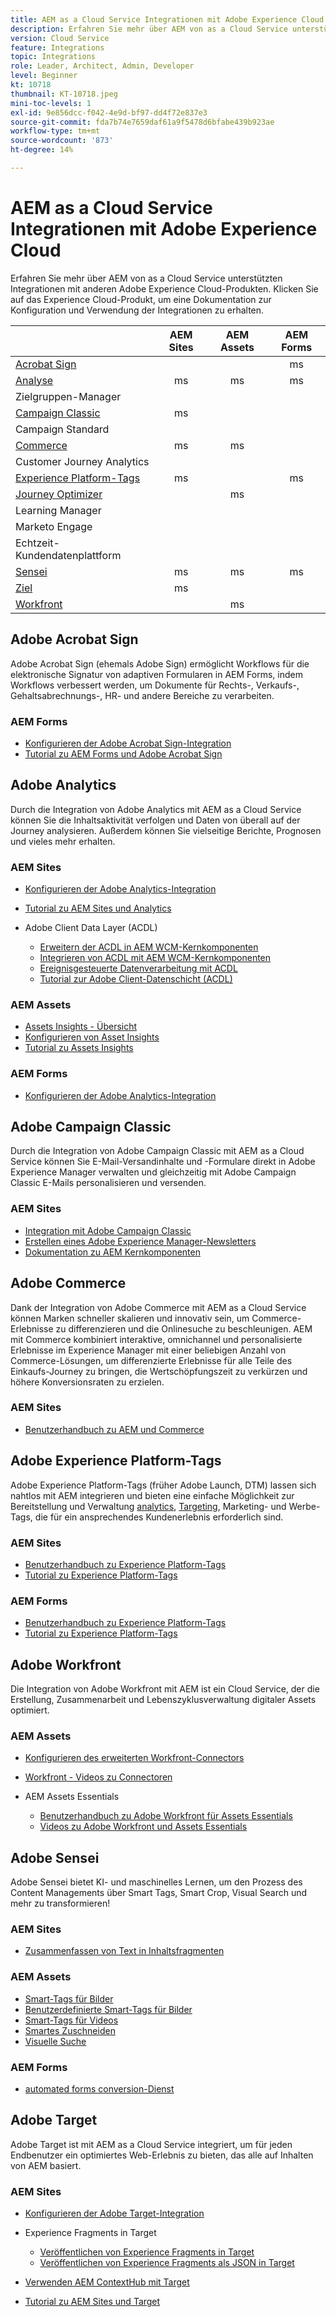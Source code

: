 ```yaml
---
title: AEM as a Cloud Service Integrationen mit Adobe Experience Cloud
description: Erfahren Sie mehr über AEM von as a Cloud Service unterstützten Integrationen mit anderen Adobe Experience Cloud-Produkten.
version: Cloud Service
feature: Integrations
topic: Integrations
role: Leader, Architect, Admin, Developer
level: Beginner
kt: 10718
thumbnail: KT-10718.jpeg
mini-toc-levels: 1
exl-id: 9e856dcc-f042-4e9d-bf97-dd4f72e837e3
source-git-commit: fda7b74e7659daf61a9f5478d6bfabe439b923ae
workflow-type: tm+mt
source-wordcount: '873'
ht-degree: 14%

---
```


# AEM as a Cloud Service Integrationen mit Adobe Experience Cloud

Erfahren Sie mehr über AEM von as a Cloud Service unterstützten Integrationen mit anderen Adobe Experience Cloud-Produkten.
Klicken Sie auf das Experience Cloud-Produkt, um eine Dokumentation zur Konfiguration und Verwendung der Integrationen zu erhalten.

|  | AEM Sites | AEM Assets | AEM Forms |
|-------------------------------------------------------------------|:---------:|:----------:|:---------:|
| [Acrobat Sign](#adobe-acrobat-sign) |  |  | ms |
| [Analyse](#adobe-analytics) | ms | ms | ms |
| Zielgruppen-Manager |  |  |  |
| [Campaign Classic](#adobe-campaign-classic) | ms |  |  |
| Campaign Standard |  |  |  |
| [Commerce](#adobe-commerce) | ms | ms |  |
| Customer Journey Analytics |  |  |  |
| [Experience Platform-Tags](#adobe-experience-platform-tags) | ms |  | ms |
| [Journey Optimizer](#adobe-journey-optimizer) |  | ms |  |
| Learning Manager |  |  |  |
| Marketo Engage |  |  |  |
| Echtzeit-Kundendatenplattform |  |  |  |
| [Sensei](#adobe-sensei) | ms | ms | ms |
| [Ziel](#adobe-target) | ms |  |  |
| [Workfront](#adobe-workfront) |  | ms |  |


## Adobe Acrobat Sign

Adobe Acrobat Sign (ehemals Adobe Sign) ermöglicht Workflows für die elektronische Signatur von adaptiven Formularen in AEM Forms, indem Workflows verbessert werden, um Dokumente für Rechts-, Verkaufs-, Gehaltsabrechnungs-, HR- und andere Bereiche zu verarbeiten.

### AEM Forms

+ [Konfigurieren der Adobe Acrobat Sign-Integration](https://experienceleague.adobe.com/docs/experience-manager-cloud-service/content/forms/adobe-sign-integration-adaptive-forms.html)
+ [Tutorial zu AEM Forms und Adobe Acrobat Sign](https://experienceleague.adobe.com/docs/experience-manager-learn/forms/forms-and-sign/introduction.html)

## Adobe Analytics

Durch die Integration von Adobe Analytics mit AEM as a Cloud Service können Sie die Inhaltsaktivität verfolgen und Daten von überall auf der Journey analysieren. Außerdem können Sie vielseitige Berichte, Prognosen und vieles mehr erhalten.

### AEM Sites

+ [Konfigurieren der Adobe Analytics-Integration](https://experienceleague.adobe.com/docs/experience-manager-cloud-service/content/sites/integrations/integrating-adobe-analytics.html)
+ [Tutorial zu AEM Sites und Analytics](https://experienceleague.adobe.com/docs/experience-manager-learn/sites/integrations/analytics/collect-data-analytics.html?lang=de)
+ Adobe Client Data Layer (ACDL)

   + [Erweitern der ACDL in AEM WCM-Kernkomponenten](https://experienceleague.adobe.com/docs/experience-manager-core-components/using/developing/data-layer/extending.html)
   + [Integrieren von ACDL mit AEM WCM-Kernkomponenten](https://experienceleague.adobe.com/docs/experience-manager-core-components/using/developing/data-layer/integrations.html?lang=de)
   + [Ereignisgesteuerte Datenverarbeitung mit ACDL](https://experienceleague.adobe.com/docs/adobe-developers-live-events/events/2021/oct2021/adobe-client-data-layer.html)
   + [Tutorial zur Adobe Client-Datenschicht (ACDL)](https://experienceleague.adobe.com/docs/experience-manager-learn/sites/integrations/adobe-client-data-layer/data-layer-overview.html?lang=de)

### AEM Assets

+ [Assets Insights - Übersicht](https://experienceleague.adobe.com/docs/experience-manager-cloud-service/content/assets/manage/assets-insights.html)
+ [Konfigurieren von Asset Insights](https://experienceleague.adobe.com/docs/experience-manager-cloud-service/content/assets/manage/assets-insights.html#configure-asset-insights)
+ [Tutorial zu Assets Insights](https://experienceleague.adobe.com/docs/experience-manager-learn/assets/advanced/asset-insights-launch-tutorial.html)

### AEM Forms

+ [Konfigurieren der Adobe Analytics-Integration](https://experienceleague.adobe.com/docs/experience-manager-cloud-service/content/forms/integrate-aem-forms-with-adobe-analytics.html)

## Adobe Campaign Classic

Durch die Integration von Adobe Campaign Classic mit AEM as a Cloud Service können Sie E-Mail-Versandinhalte und -Formulare direkt in Adobe Experience Manager verwalten und gleichzeitig mit Adobe Campaign Classic E-Mails personalisieren und versenden.

### AEM Sites

+ [Integration mit Adobe Campaign Classic](https://experienceleague.adobe.com/docs/experience-manager-cloud-service/content/sites/integrations/integrating-campaign-classic.html#configure-user)
+ [Erstellen eines Adobe Experience Manager-Newsletters](https://experienceleague.adobe.com/docs/experience-manager-cloud-service/content/sites/integrations/creating-newsletter.html)
+ [Dokumentation zu AEM Kernkomponenten](https://github.com/adobe/aem-core-email-components#aem-email-core-components)

## Adobe Commerce

Dank der Integration von Adobe Commerce mit AEM as a Cloud Service können Marken schneller skalieren und innovativ sein, um Commerce-Erlebnisse zu differenzieren und die Onlinesuche zu beschleunigen. AEM mit Commerce kombiniert interaktive, omnichannel und personalisierte Erlebnisse im Experience Manager mit einer beliebigen Anzahl von Commerce-Lösungen, um differenzierte Erlebnisse für alle Teile des Einkaufs-Journey zu bringen, die Wertschöpfungszeit zu verkürzen und höhere Konversionsraten zu erzielen.

### AEM Sites

+ [Benutzerhandbuch zu AEM und Commerce](https://experienceleague.adobe.com/docs/experience-manager-cloud-service/content/content-and-commerce/home.html)


## Adobe Experience Platform-Tags

Adobe Experience Platform-Tags (früher Adobe Launch, DTM) lassen sich nahtlos mit AEM integrieren und bieten eine einfache Möglichkeit zur Bereitstellung und Verwaltung [analytics](#adobe-analytics), [Targeting](#adobe-target), Marketing- und Werbe-Tags, die für ein ansprechendes Kundenerlebnis erforderlich sind.

### AEM Sites

+ [Benutzerhandbuch zu Experience Platform-Tags](https://experienceleague.adobe.com/docs/experience-platform/tags/home.html)
+ [Tutorial zu Experience Platform-Tags](https://experienceleague.adobe.com/docs/experience-manager-learn/sites/integrations/experience-platform-launch/overview.html)

### AEM Forms

+ [Benutzerhandbuch zu Experience Platform-Tags](https://experienceleague.adobe.com/docs/experience-platform/tags/home.html)
+ [Tutorial zu Experience Platform-Tags](https://experienceleague.adobe.com/docs/experience-manager-learn/sites/integrations/experience-platform-launch/overview.html)


## Adobe Workfront

Die Integration von Adobe Workfront mit AEM ist ein Cloud Service, der die Erstellung, Zusammenarbeit und Lebenszyklusverwaltung digitaler Assets optimiert.

### AEM Assets

+ [Konfigurieren des erweiterten Workfront-Connectors](https://experienceleague.adobe.com/docs/experience-manager-learn/assets-essentials/workfront/configure.html?lang=de)
+ [Workfront - Videos zu Connectoren](https://experienceleague.adobe.com/docs/experience-manager-learn/assets/workfront/enhanced-connector/basics.html)
+ AEM Assets Essentials

   + [Benutzerhandbuch zu Adobe Workfront für Assets Essentials](https://one.workfront.com/s/document-item?bundleId=the-new-workfront-experience&amp;topicId=Content%2FDocuments%2FAdobe_Workfront_for_Experience_Manager_Assets_Essentials%2F_workfront-for-aem-asset-essentials.htm)
   + [Videos zu Adobe Workfront und Assets Essentials](https://experienceleague.adobe.com/docs/experience-manager-learn/assets-essentials/workfront/configure.html)

## Adobe Sensei

Adobe Sensei bietet KI- und maschinelles Lernen, um den Prozess des Content Managements über Smart Tags, Smart Crop, Visual Search und mehr zu transformieren!

### AEM Sites

+ [Zusammenfassen von Text in Inhaltsfragmenten](https://experienceleague.adobe.com/docs/experience-manager-cloud-service/content/sites/administering/content-fragments/content-fragments-variations.html#summarizing-text)

### AEM Assets

+ [Smart-Tags für Bilder](https://experienceleague.adobe.com/docs/experience-manager-learn/assets/metadata/image-smart-tags.html)
+ [Benutzerdefinierte Smart-Tags für Bilder](https://experienceleague.adobe.com/docs/experience-manager-learn/assets/metadata/custom-smart-tags.html)
+ [Smart-Tags für Videos](https://experienceleague.adobe.com/docs/experience-manager-learn/assets/metadata/video-smart-tags.html)
+ [Smartes Zuschneiden](https://experienceleague.adobe.com/docs/experience-manager-learn/assets/dynamic-media/smart-crop-feature-video-use.html)
+ [Visuelle Suche](https://experienceleague.adobe.com/docs/experience-manager-learn/assets/search-and-discovery/search.html)

### AEM Forms

+ [automated forms conversion-Dienst](https://experienceleague.adobe.com/docs/aem-forms-automated-conversion-service/using/configure-service.html)


## Adobe Target

Adobe Target ist mit AEM as a Cloud Service integriert, um für jeden Endbenutzer ein optimiertes Web-Erlebnis zu bieten, das alle auf Inhalten von AEM basiert.

### AEM Sites

+ [Konfigurieren der Adobe Target-Integration](https://experienceleague.adobe.com/docs/experience-manager-cloud-service/content/sites/integrations/integrating-adobe-target.html)
+ Experience Fragments in Target

   + [Veröffentlichen von Experience Fragments in Target](https://experienceleague.adobe.com/docs/experience-manager-cloud-service/content/sites/integrations/integrating-adobe-target.html)
   + [Veröffentlichen von Experience Fragments als JSON in Target](https://experienceleague.adobe.com/docs/experience-manager-cloud-service/content/sites/integrations/integrating-adobe-target.html)

+ [Verwenden AEM ContextHub mit Target](https://experienceleague.adobe.com/docs/experience-manager-cloud-service/content/sites/authoring/personalization/audiences.html#creating-an-adobe-target-audience-using-the-audience-console)
+ [Tutorial zu AEM Sites und Target](https://experienceleague.adobe.com/docs/experience-manager-learn/sites/integrations/target/overview.html)
